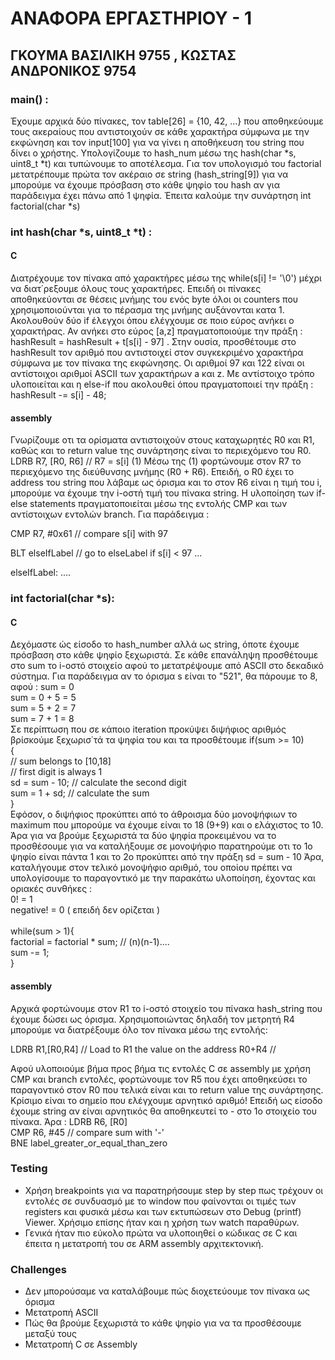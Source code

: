 # ΑΝΑΦΟΡΑ ΕΡΓΑΣΤΗΡΙΟΥ - 1
## ΓΚΟΥΜΑ ΒΑΣΙΛΙΚΗ 9755 , ΚΩΣΤΑΣ ΑΝΔΡΟΝΙΚΟΣ 9754

### main() :
Έχουμε αρχικά δύο πίνακες, τον table[26] = {10, 42, ...} που αποθηκεύουμε τους ακεραίους που αντιστοιχούν σε κάθε χαρακτήρα σύμφωνα με την εκφώνηση και τον input[100] για να γίνει η αποθήκευση του string που δίνει ο χρήστης.
Υπολογίζουμε το hash_num μέσω της hash(char *s, uint8_t *t) και τυπώνουμε το αποτέλεσμα. Για τον υπολογισμό του factorial μετατρέπουμε πρώτα τον ακέραιο σε string (hash_string[9]) για να μπορούμε να έχουμε πρόσβαση στο κάθε ψηφίο του hash αν για παράδειγμα έχει πάνω από 1 ψηφία. Έπειτα καλούμε την συνάρτηση  int factorial(char *s)

### int hash(char *s, uint8_t *t) :
#### C
Διατρέχουμε τον πίνακα από χαρακτήρες μέσω της while(s[i] != '\0') μέχρι να διατ΄ρεξουμε όλους τους χαρακτήρες. Επειδή οι πίνακες αποθηκεύονται σε θέσεις μνήμης του ενός byte όλοι οι counters που χρησιμοποιούνται για το πέρασμα της μνήμης αυξάνονται κατα 1. Ακολουθούν δύο if έλεγχοι όπου ελέγχουμε σε ποιο εύρος ανήκει ο χαρακτήρας. Αν ανήκει στο εύρος [a,z] πραγματοποιούμε την πράξη : hashResult = hashResult + t[s[i] - 97] . Στην ουσία, προσθέτουμε στο hashResult τον αριθμό που αντιστοιχεί στον συγκεκριμένο χαρακτήρα σύμφωνα με τον πίνακα της εκφώνησης. Οι αριθμοί 97 και 122 είναι οι αντίστοιχοι αριθμοί ASCII των χαρακτήρων a και z. Mε αντίστοιχο τρόπο υλοποιείται και η else-if που ακολουθεί όπου πραγματοποιεί την πράξη : hashResult -= s[i] - 48;
#### assembly
Γνωρίζουμε οτι τα ορίσματα αντιστοιχούν στους καταχωρητές R0 και R1, καθώς και το return value της συνάρτησης είναι το περιεχόμενο του R0.
LDRB R7, [R0, R6] // R7 = s[i] (1) 
Μέσω της (1) φορτώνουμε στον R7 το περιεχόμενο της διεύθυνσης μνήμης (R0 + R6). Επειδή, ο R0 έχει το address του string που λάβαμε ως όρισμα και το στον R6 είναι η τιμή του i, μπορούμε να έχουμε την i-οστή τιμή του πίνακα string. Η υλοποίηση των if-else statements πραγματοποιείται μέσω της εντολής CMP και των αντίστοιχων εντολών branch.
Για παράδειγμα :

CMP		 R7, #0x61   // compare s[i] with 97

BLT		 elseIfLabel // go to elseLabel if s[i] < 97
...

elseIfLabel:
       ....
      
     

### int factorial(char *s):
#### C
Δεχόμαστε ώς είσοδο το hash_number αλλά ως string, όποτε έχουμε πρόσβαση στο κάθε ψηφίο ξεχωριστά. Σε κάθε επανάληψη προσθέτουμε στο sum το i-οστό στοιχείο αφού το μετατρέψουμε από ASCII στο δεκαδικό σύστημα. Για παράδειγμα αν το όρισμα s είναι το "521", θα πάρουμε το 8, αφού :
sum = 0  <br />
sum = 0 + 5 = 5  <br />
sum = 5 + 2 = 7  <br />
sum = 7 + 1 = 8  <br />
Σε περίπτωση που σε κάποιο iteration προκύψει διψήφιος αριθμός βρίσκούμε ξεχωρισ΄τά τα ψηφία του και τα προσθέτουμε
	if(sum >= 10)     <br />
		{  
			// sum belongs to [10,18]  <br />
			// first digit is always 1  <br />
			sd = sum - 10; // calculate the second digit  <br />
			sum = 1 + sd;  // calculate the sum  <br />
		}
 <br />
Εφόσον, ο διψήφιος προκύπτει από το άθροισμα δύο μονοψήφιων το maximum που μπορούμε να έχουμε είναι το 18 (9+9) και ο ελάχιστος το 10. Άρα για να βρούμε ξεχωριστά τα δύο ψηφία προκειμένου να το προσθέσουμε για να καταλήξουμε σε μονοψήφιο παρατηρούμε οτι το 1ο ψηφίο είναι πάντα 1 και το 2ο προκύπτει από την πράξη sd = sum - 10
Άρα, καταλήγουμε στον τελικό μονοψήφιο αριθμό, του οποίου πρέπει να υπολογίσουμε το παραγοντικό με την παρακάτω υλοποίηση, έχοντας και οριακές συνθήκες :  <br />
0! = 1  <br />
negative! = 0 ( επειδή δεν ορίζεται )  <br />
<br />
 while(sum > 1){  <br />
        factorial = factorial * sum; // (n)(n-1)....  <br />
        sum -= 1;  <br />
    }

#### assembly

Αρχικά φορτώνουμε στον R1 το i-οστό στοιχείο του πίνακα hash_string που έχουμε δώσει ως όρισμα. Χρησιμοποιώντας δηλαδή τον μετρητή R4 μπορούμε να διατρέξουμε όλο τον πίνακα μέσω της εντολής:

 LDRB       R1,[R0,R4]       // Load to R1 the value on the address R0+R4 // 
 
Αφού υλοποιούμε βήμα προς βήμα τις εντολές C σε assembly με χρήση CMP και branch εντολές, φορτώνουμε τον R5 που έχει αποθηκεύσει το παραγοντικό στον R0 που τελικά είναι και το return value της συνάρτησης.
Κρίσιμο είναι το σημείο που ελέγχουμε αρνητικό αριθμό! Επειδή ως είσοδο έχουμε string αν είναι αρνητικός θα αποθηκευτεί το - στο 1ο στοιχείο του πίνακα. Άρα :
 LDRB       R6, [R0]   <br />
 CMP	    R6, #45     // compare sum with '-'    <br />
 BNE	    label_greater_or_equal_than_zero    <br />

### Testing
- Χρήση breakpoints για να παρατηρήσουμε step by step πως τρέχουν οι εντολές σε συνδυασμό με το window που φαίνονται οι τιμές των registers και φυσικά μέσω και των εκτυπώσεων στο Debug (printf) Viewer. Χρήσιμο επίσης ήταν και η χρήση των watch παραθύρων. 
- Γενικά ήταν πιο εύκολο πρώτα να υλοποιηθεί ο κώδικας σε C και έπειτα η μετατροπή του σε ARM assembly αρχιτεκτονική.
### Challenges
- Δεν μπορούσαμε να καταλάβουμε πώς διοχετεύουμε τον πίνακα ως όρισμα
- Μετατροπή ASCII 
- Πώς θα βρούμε ξεχωριστά το κάθε ψηφίο για να τα προσθέσουμε μεταξύ τους
- Μετατροπή C σε Assembly





 
 
 





